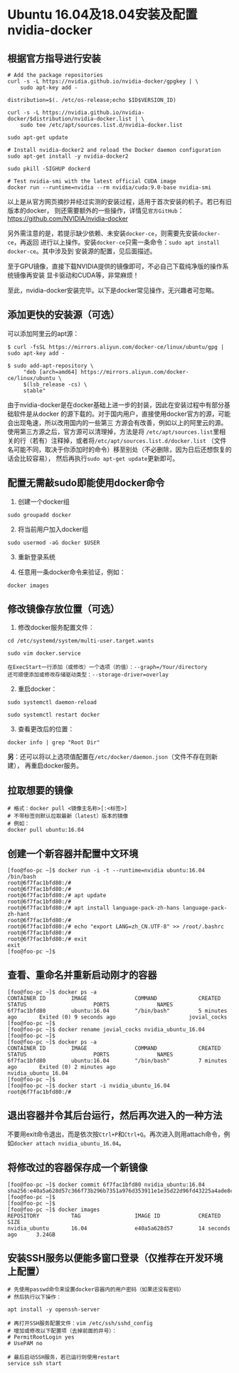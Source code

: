 <meta http-equiv="Content-Type" content="text/html; charset=utf-8">

# Ubuntu 16.04及18.04安装及配置nvidia-docker

## 根据官方指导进行安装

```
# Add the package repositories
curl -s -L https://nvidia.github.io/nvidia-docker/gpgkey | \
	sudo apt-key add -

distribution=$(. /etc/os-release;echo $ID$VERSION_ID)

curl -s -L https://nvidia.github.io/nvidia-docker/$distribution/nvidia-docker.list | \
	sudo tee /etc/apt/sources.list.d/nvidia-docker.list

sudo apt-get update

# Install nvidia-docker2 and reload the Docker daemon configuration
sudo apt-get install -y nvidia-docker2

sudo pkill -SIGHUP dockerd

# Test nvidia-smi with the latest official CUDA image
docker run --runtime=nvidia --rm nvidia/cuda:9.0-base nvidia-smi
```

以上是从官方网页摘抄并经过实测的安装过程，适用于首次安装的机子。若已有旧版本的docker，
则还需要额外的一些操作，详情见`官方GitHub`：https://github.com/NVIDIA/nvidia-docker

另外需注意的是，若提示缺少依赖、未安装`docker-ce`，则需要先安装`docker-ce`，再返回
进行以上操作。安装`docker-ce`只需一条命令：`sudo apt install docker-ce`。其中涉及到
安装源的配置，见后面描述。

至于GPU镜像，直接下载NVIDIA提供的镜像即可，不必自己下载纯净版的操作系统镜像再安装
显卡驱动和CUDA等，非常麻烦！

至此，nvidia-docker安装完毕。以下是docker常见操作，无兴趣者可忽略。

## 添加更快的安装源（可选）

可以添加阿里云的apt源：

```
$ curl -fsSL https://mirrors.aliyun.com/docker-ce/linux/ubuntu/gpg | sudo apt-key add -

$ sudo add-apt-repository \
     "deb [arch=amd64] https://mirrors.aliyun.com/docker-ce/linux/ubuntu \
     $(lsb_release -cs) \
     stable"
```

由于nvidia-docker是在docker基础上进一步的封装，因此在安装过程中有部分基础软件是从docker
的源下载的。对于国内用户，直接使用docker官方的源，可能会出现龟速，所以改用国内的一些第三
方源会有改善，例如以上的阿里云的源。使用第三方源之后，官方源可以清理掉，方法是将
`/etc/apt/sources.list`里相关的行（若有）注释掉，或者将`/etc/apt/sources.list.d/docker.list`
（文件名可能不同，取决于你添加时的命令）移至别处（不必删除，因为日后还想恢复的话会比较容易），
然后再执行`sudo apt-get update`更新即可。

## 配置无需敲sudo即能使用docker命令

1. 创建一个docker组

```
sudo groupadd docker
```

2. 将当前用户加入docker组

```
sudo usermod -aG docker $USER
```

3. 重新登录系统

4. 任意用一条docker命令来验证，例如：

```
docker images
```

## 修改镜像存放位置（可选）

1. 修改docker服务配置文件：

```
cd /etc/systemd/system/multi-user.target.wants

sudo vim docker.service

在ExecStart一行添加（或修改）一个选项（的值）：--graph=/Your/directory
还可顺便添加或修改存储驱动类型：--storage-driver=overlay
```

2. 重启docker：

```
sudo systemctl daemon-reload

sudo systemctl restart docker
```

3. 查看更改后的位置：

```
docker info | grep "Root Dir"
```

**另**：还可以将以上选项值配置在`/etc/docker/daemon.json`（文件不存在则新建），
再重启docker服务。

## 拉取想要的镜像

```
# 格式：docker pull <镜像主名称>[:<标签>]
# 不带标签则默认拉取最新（latest）版本的镜像
# 例如：
docker pull ubuntu:16.04
```

## 创建一个新容器并配置中文环境

```
[foo@foo-pc ~]$ docker run -i -t --runtime=nvidia ubuntu:16.04 /bin/bash
root@6f7fac1bfd80:/#
root@6f7fac1bfd80:/#
root@6f7fac1bfd80:/# apt update
root@6f7fac1bfd80:/#
root@6f7fac1bfd80:/# apt install language-pack-zh-hans language-pack-zh-hant
root@6f7fac1bfd80:/#
root@6f7fac1bfd80:/# echo "export LANG=zh_CN.UTF-8" >> /root/.bashrc
root@6f7fac1bfd80:/#
root@6f7fac1bfd80:/# exit
exit
[foo@foo-pc ~]$
```

## 查看、重命名并重新启动刚才的容器

```
[foo@foo-pc ~]$ docker ps -a
CONTAINER ID        IMAGE               COMMAND             CREATED             STATUS                     PORTS               NAMES
6f7fac1bfd80        ubuntu:16.04        "/bin/bash"         5 minutes ago       Exited (0) 9 seconds ago                       jovial_cocks
[foo@foo-pc ~]$
[foo@foo-pc ~]$ docker rename jovial_cocks nvidia_ubuntu_16.04
[foo@foo-pc ~]$
[foo@foo-pc ~]$ docker ps -a
CONTAINER ID        IMAGE               COMMAND             CREATED             STATUS                     PORTS               NAMES
6f7fac1bfd80        ubuntu:16.04        "/bin/bash"         7 minutes ago       Exited (0) 2 minutes ago                       nvidia_ubuntu_16.04
[foo@foo-pc ~]$
[foo@foo-pc ~]$ docker start -i nvidia_ubuntu_16.04
root@6f7fac1bfd80:/#
```

## 退出容器并令其后台运行，然后再次进入的一种方法

不要用exit命令退出，而是依次按`Ctrl+P`和`Ctrl+Q`。再次进入则用attach命令，例如`docker attach nvidia_ubuntu_16.04`。

## 将修改过的容器保存成一个新镜像

```
[foo@foo-pc ~]$ docker commit 6f7fac1bfd80 nvidia_ubuntu:16.04
sha256:e40a5a628d57c366f73b296b7351a976d353911e1e35d22d96fd43225a4ade8c
[foo@foo-pc ~]$ 
[foo@foo-pc ~]$ 
[foo@foo-pc ~]$ docker images 
REPOSITORY          TAG                 IMAGE ID            CREATED             SIZE
nvidia_ubuntu       16.04               e40a5a628d57        14 seconds ago      3.24GB
```

## 安装SSH服务以便能多窗口登录（仅推荐在开发环境上配置）

````
# 先使用passwd命令来设置docker容器内的用户密码（如果还没有密码）
# 然后执行以下操作：

apt install -y openssh-server

# 再打开SSH服务配置文件：vim /etc/ssh/sshd_config
# 增加或修改以下配置项（去掉前面的井号）：
# PermitRootLogin yes
# UsePAM no

# 最后启动SSH服务，若已运行则使用restart
service ssh start

````

